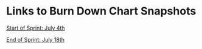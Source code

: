 # Links to Burn Down Chart Snapshots

[Start of Sprint: July 4th](./July%204,%202020.png)

[End of Sprint: July 18th](./July%2018,%202020.png)